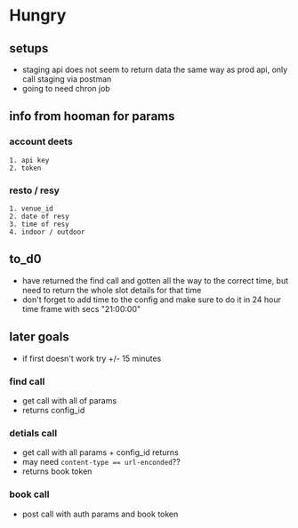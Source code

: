 # Hungry


## setups

- staging api does not seem to return data the same way as prod api, only call staging via postman
- going to need chron job

## info from hooman for params
### account deets
    1. api key
    2. token
### resto / resy
    1. venue_id
    2. date of resy
    3. time of resy
    4. indoor / outdoor

## to_d0
- have returned the find call and gotten all the way to the correct time, but need to return the whole slot details for that time
- don't forget to add time to the config and make sure to do it in 24 hour time frame with secs "21:00:00"

## later goals
- if first doesn't work try +/- 15 minutes

### find call
- get call with all of params 
- returns config_id
   
### detials call 
- get call with all params + config_id returns 
- may need `content-type == url-enconded`??
- returns book token

### book call
- post call with auth params and book token


